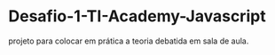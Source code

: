 # Desafio-1-TI-Academy-Javascript
projeto para colocar em prática a teoria debatida em sala de aula.
